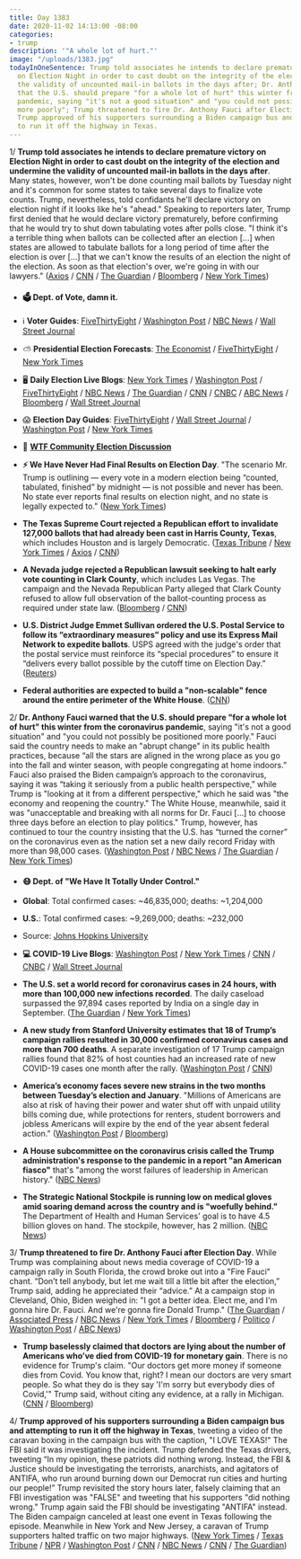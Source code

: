 ```yaml
---
title: Day 1383
date: 2020-11-02 14:13:00 -08:00
categories:
- trump
description: '"A whole lot of hurt."'
image: "/uploads/1383.jpg"
todayInOneSentence: Trump told associates he intends to declare premature victory
  on Election Night in order to cast doubt on the integrity of the election and undermine
  the validity of uncounted mail-in ballots in the days after; Dr. Anthony Fauci warned
  that the U.S. should prepare "for a whole lot of hurt" this winter from the coronavirus
  pandemic, saying "it's not a good situation" and "you could not possibly be positioned
  more poorly"; Trump threatened to fire Dr. Anthony Fauci after Election Day; and
  Trump approved of his supporters surrounding a Biden campaign bus and attempting
  to run it off the highway in Texas.
---
```


1/ **Trump told associates he intends to declare premature victory on Election Night in order to cast doubt on the integrity of the election and undermine the validity of uncounted mail-in ballots in the days after**. Many states, however, won't be done counting mail ballots by Tuesday night and it's common for some states to take several days to finalize vote counts. Trump, nevertheless, told confidants he'll declare victory on election night if it looks like he's "ahead." Speaking to reporters later, Trump first denied that he would declare victory prematurely, before confirming that he would try to shut down tabulating votes after polls close. "I think it's a terrible thing when ballots can be collected after an election \[...\] when states are allowed to tabulate ballots for a long period of time after the election is over \[...\] that we can't know the results of an election the night of the election. As soon as that election's over, we're going in with our lawyers." ([Axios](https://www.axios.com/trump-claim-election-victory-ballots-97eb12b9-5e35-402f-9ea3-0ccfb47f613f.html) / [CNN](https://www.cnn.com/2020/11/02/politics/election-2020-donald-trump-joe-biden-kamala-harris-battleground-states/index.html) / [The Guardian](https://www.theguardian.com/us-news/2020/nov/01/donald-trump-us-election-final-campaign-sprint) / [Bloomberg](https://www.bloomberg.com/news/articles/2020-11-01/biden-warns-trump-against-declaring-an-early-white-house-victory?sref=MIBMEEoj) / [New York Times](https://www.nytimes.com/2020/10/31/us/politics/trump-dismisses-virus-coverage-and-biden-dismisses-virus-leadership-this-week-in-the-2020-race.html?smid=tw-nytimes&smtyp=cur))

* #### 🗳 Dept. of Vote, damn it.

* ℹ️ **Voter Guides**: [FiveThirtyEight](https://projects.fivethirtyeight.com/how-to-vote-2020/) / [Washington Post](https://www.washingtonpost.com/elections/2020/how-to-vote/) / [NBC News](https://www.nbcnews.com/specials/plan-your-vote-state-by-state-guide-voting-by-mail-early-in-person-voting-election/index.html?cid=bc_npd_nn_ms_np-1_200816) / [Wall Street Journal](https://www.wsj.com/articles/how-to-vote-by-mail-in-every-state-11597840923)

* ⛅️ **Presidential Election Forecasts**: [The Economist](https://projects.economist.com/us-2020-forecast/president) / [FiveThirtyEight](https://projects.fivethirtyeight.com/2020-election-forecast/?cid=rrpromo) / [New York Times](https://www.nytimes.com/live/2020/presidential-polls-trump-biden)

* 🖥 **Daily Election Live Blogs**:  [New York Times](https://www.nytimes.com/live/2020/11/02/us/trump-biden-election) / [Washington Post](https://www.washingtonpost.com/elections/2020/11/02/trump-biden-live-updates/) / [FiveThirtyEight](https://fivethirtyeight.com/live-blog/trump-biden-votes/) / [NBC News](https://www.nbcnews.com/politics/2020-election/live-blog/2020-11-02-trump-biden-election-n1245713) / [The Guardian](https://www.theguardian.com/us-news/live/2020/nov/02/us-election-2020-live-updates-president-donald-trump-joe-biden-kamala-harris-latest-news-update) / [CNN](https://www.cnn.com/politics/live-news/us-election-news-11-02-2020/index.html) / [CNBC](https://www.cnbc.com/2020/11/02/election-2020-live-updates-trump-biden.html) / [ABC News](https://abcnews.go.com/Politics/live-updates/2020-election-campaign/?id=73960671) / [Bloomberg](https://www.bloomberg.com/news/articles/2020-11-02/biden-maintains-lead-in-crucial-pennsylvania-campaign-update?srnd=politics-vp&sref=MIBMEEoj) / [Wall Street Journal](https://www.wsj.com/livecoverage/election-live-updates-trump-biden-2020-11-02?mod=hp_theme_election-2020-ribbon)

* 😱 **Election Day Guides**: [FiveThirtyEight](https://projects.fivethirtyeight.com/election-results-timing/) / [Wall Street Journal](https://www.wsj.com/articles/election-2020-a-guide-to-what-you-need-to-know-11604242802?mod=hp_theme_election-2020-ribbon) / [Washington Post](https://www.washingtonpost.com/politics/2020/10/26/timing-election-results/?itid=sf_elections_election-top-table) / [New York Times](https://www.nytimes.com/interactive/2020/10/27/upshot/election-results-timing.html)

* 💬 **[WTF Community Election Discussion](https://talk.whatthefuckjusthappenedtoday.com/t/2020-general-election-trump-vs-biden/5758)**

* **⚡️ We Have Never Had Final Results on Election Day**. "The scenario Mr. Trump is outlining — every vote in a modern election being “counted, tabulated, finished” by midnight — is not possible and never has been. No state ever reports final results on election night, and no state is legally expected to." ([New York Times](https://www.nytimes.com/2020/11/01/us/politics/trump-ballot-counting-election.html))

* **The Texas Supreme Court rejected a Republican effort to invalidate 127,000 ballots that had already been cast in Harris County, Texas**, which includes Houston and is largely Democratic. ([Texas Tribune](https://www.texastribune.org/2020/11/01/texas-drive-thru-votes-harris-county/) / [New York Times](https://www.nytimes.com/2020/11/01/us/politics/texas-harris-county-votes-republicans.html) / [Axios](https://www.axios.com/texas-harris-county-drive-thru-voting-5a874c81-b927-48e7-8dcb-3bc1d5d76f6b.html?stream=politics) / [CNN](https://www.cnn.com/2020/11/01/politics/harris-county-texas-drive-thru-voting/index.html))

* **A Nevada judge rejected a Republican lawsuit seeking to halt early vote counting in Clark County**, which includes Las Vegas. The campaign and the Nevada Republican Party alleged that Clark County refused to allow full observation of the ballot-counting process as required under state law. ([Bloomberg](https://www.bloomberg.com/news/articles/2020-11-02/trump-loses-nevada-suit-to-halt-ballot-count-in-observer-suit?sref=MIBMEEoj) / [CNN](https://www.cnn.com/2020/11/02/politics/nevada-las-vegas-signature-lawsuit/index.html))

* **U.S. District Judge Emmet Sullivan ordered the U.S. Postal Service to follow its “extraordinary measures” policy and use its Express Mail Network to expedite ballots**. USPS agreed with the judge's order that the postal service must reinforce its “special procedures” to ensure it “delivers every ballot possible by the cutoff time on Election Day.” ([Reuters](https://www.reuters.com/article/us-usa-election-post-office-idUSKBN27I05B))

* **Federal authorities are expected to build a "non-scalable" fence around the entire perimeter of the White House**. ([CNN](https://www.cnn.com/2020/11/02/politics/white-house-fence-erected-again/index.html))

2/ **Dr. Anthony Fauci warned that the U.S. should prepare "for a whole lot of hurt" this winter from the coronavirus pandemic**, saying "it's not a good situation" and "you could not possibly be positioned more poorly." Fauci said the country needs to make an "abrupt change" in its public health practices, because “all the stars are aligned in the wrong place as you go into the fall and winter season, with people congregating at home indoors.” Fauci also praised the Biden campaign’s approach to the coronavirus, saying it was “taking it seriously from a public health perspective,” while Trump is "looking at it from a different perspective," which he said was "the economy and reopening the country." The White House, meanwhile, said it was "unacceptable and breaking with all norms for Dr. Fauci \[...\] to choose three days before an election to play politics." Trump, however, has continued to tour the country insisting that the U.S. has “turned the corner” on the coronavirus even as the nation set a new daily record Friday with more than 98,000 cases. ([Washington Post](https://www.washingtonpost.com/politics/fauci-covid-winter-forecast/2020/10/31/e3970eb0-1b8b-11eb-bb35-2dcfdab0a345_story.html) / [NBC News](https://www.nbcnews.com/politics/donald-trump/white-house-blasts-fauci-after-he-says-u-s-poorly-n1245675) / [The Guardian](https://www.theguardian.com/world/2020/nov/01/anthony-fauci-washington-post-covid-donald-trump) / [New York Times](https://www.nytimes.com/2020/11/01/us/elections/were-in-for-a-whole-lot-of-hurt-faucis-comments-infuriate-the-white-house.html))

* #### 😷 Dept. of "We Have It Totally Under Control."

* **Global**: Total confirmed cases: \~46,835,000; deaths: \~1,204,000

* **U.S.**: Total confirmed cases: \~9,269,000; deaths: \~232,000

* Source: [Johns Hopkins University](https://coronavirus.jhu.edu/map.html)

* **💻 COVID-19 Live Blogs**: [Washington Post](https://www.washingtonpost.com/nation/2020/11/02/covid-coronavirus-updates/) / [New York Times](https://www.nytimes.com/live/2020/11/02/world/covid-19-coronavirus-updates) / [CNN](https://www.cnn.com/world/live-news/coronavirus-pandemic-11-02-20-intl/index.html) / [CNBC](https://www.cnbc.com/2020/11/02/coronavirus-live-updates.html) / [Wall Street Journal](https://www.wsj.com/livecoverage/covid-2020-11-02)

* **The U.S. set a world record for coronavirus cases in 24 hours, with more than 100,000 new infections recorded**. The daily caseload surpassed the 97,894 cases reported by India on a single day in September. ([The Guardian](https://www.theguardian.com/world/2020/oct/31/us-world-record-coronavirus-cases-24-hours) / [New York Times](https://www.nytimes.com/live/2020/10/31/world/covid-19-coronavirus#with-nearly-100000-new-cases-the-us-breaks-the-daily-record))

* **A new study from Stanford University estimates that 18 of Trump’s campaign rallies resulted in 30,000 confirmed coronavirus cases and more than 700 deaths**.  A separate investigation of 17 Trump campaign rallies found that 82% of host counties had an increased rate of new COVID-19 cases one month after the rally. ([Washington Post](https://www.washingtonpost.com/elections/2020/10/31/trump-biden-live-updates/#link-QMVN6Y4KOZCZPCB245HD7SIKMA) / [CNN](https://www.cnn.com/2020/10/29/health/covid-trump-rallies-counties-cases/index.html))

* **America’s economy faces severe new strains in the two months between Tuesday’s election and January**. "Millions of Americans are also at risk of having their power and water shut off with unpaid utility bills coming due, while protections for renters, student borrowers and jobless Americans will expire by the end of the year absent federal action." ([Washington Post](https://www.washingtonpost.com/us-policy/2020/11/02/economy-coronavirus-lame-duck/) / [Bloomberg](https://www.bloomberg.com/news/articles/2020-11-02/the-good-and-the-bad-of-the-u-s-economy-on-eve-of-election-day?srnd=politics-vp&sref=MIBMEEoj))

* **A House subcommittee on the coronavirus crisis called the Trump administration's response to the pandemic in a report "an American fiasco"** that's "among the worst failures of leadership in American history." ([NBC News](https://www.nbcnews.com/politics/2020-election/american-fiasco-house-coronavirus-oversight-report-rips-trump-admin-s-n1245373))

* **The Strategic National Stockpile is running low on medical gloves amid soaring demand across the country and is "woefully behind."** The Department of Health and Human Services' goal is to have 4.5 billion gloves on hand. The stockpile, however, has 2 million. ([NBC News](https://www.nbcnews.com/politics/politics-news/trump-admin-woefully-behind-stockpiling-medical-gloves-covid-19-surges-n1245298))

3/ **Trump threatened to fire Dr. Anthony Fauci after Election Day**. While Trump was complaining about news media coverage of COVID-19 a campaign rally in South Florida, the crowd broke out into a "Fire Fauci" chant. “Don’t tell anybody, but let me wait till a little bit after the election,” Trump said, adding he appreciated their “advice.” At a campaign stop in Cleveland, Ohio, Biden weighed in: "I got a better idea. Elect me, and I'm gonna hire Dr. Fauci. And we're gonna fire Donald Trump." ([The Guardian](https://www.theguardian.com/world/2020/nov/02/donald-trump-threatens-to-fire-anthony-fauci-after-us-election) / [Associated Press](https://apnews.com/article/election-2020-donald-trump-pandemics-virus-outbreak-anthony-fauci-57c804db048aa7f1c99f227b495f52e6) / [NBC News](https://www.nbcnews.com/politics/2020-election/trump-suggests-he-might-fire-fauci-after-election-n1245735) / [New York Times](https://www.nytimes.com/2020/11/02/us/politics/at-late-night-rally-trump-suggests-he-may-fire-fauci-after-the-election.html) / [Bloomberg](https://www.bloomberg.com/news/articles/2020-11-02/-fire-fauci-chant-erupts-at-trump-rally-as-tensions-simmer?sref=MIBMEEoj) / [Politico](https://www.politico.com/news/2020/11/02/trump-fire-fauci-after-election-day-433807) / [Washington Post](https://www.washingtonpost.com/nation/2020/11/02/trump-fauci-suggests-firing-election/) / [ABC News](https://abcnews.go.com/Politics/live-updates/2020-election-campaign/?id=73960671#73975046))

* **Trump baselessly claimed that doctors are lying about the number of Americans who’ve died from COVID-19 for monetary gain**. There is no evidence for Trump's claim. "Our doctors get more money if someone dies from Covid. You know that, right? I mean our doctors are very smart people. So what they do is they say 'I'm sorry but everybody dies of Covid,'" Trump said, without citing any evidence, at a rally in Michigan. ([CNN](https://www.cnn.com/2020/10/30/politics/trump-doctors-covid/index.html) / [Bloomberg](https://www.bloomberg.com/news/articles/2020-10-30/trump-claims-at-rally-doctors-lie-about-virus-deaths-for-money?srnd=premium&sref=MIBMEEoj))

4/ **Trump approved of his supporters surrounding a Biden campaign bus and attempting to run it off the highway in Texas**, tweeting a video of the caravan boxing in the campaign bus with the caption, "I LOVE TEXAS!" The FBI said it was investigating the incident. Trump defended the Texas drivers, tweeting “In my opinion, these patriots did nothing wrong. Instead, the FBI & Justice should be investigating the terrorists, anarchists, and agitators of ANTIFA, who run around burning down our Democrat run cities and hurting our people!” Trump revisited the story hours later, falsely claiming that an FBI investigation was "FALSE" and tweeting that his supporters "did nothing wrong." Trump again said the FBI should be investigating "ANTIFA" instead. The Biden campaign canceled at least one event in Texas following the episode. Meanwhile in New York and New Jersey, a caravan of Trump supporters halted traffic on two major highways. ([New York Times](https://www.nytimes.com/2020/11/01/us/elections/trump-defends-texas-drivers-who-surrounded-biden-bus-while-the-presidents-supporters-block-traffic-in-new-york-and-new-jersey.html) / [Texas Tribune](https://www.texastribune.org/2020/10/31/biden-trump-texas-bus/) / [NPR](https://www.npr.org/2020/11/01/930083915/trump-speaks-fondly-of-supporters-protecting-biden-bus-in-texas) / [Washington Post](https://www.washingtonpost.com/elections/2020/10/31/trump-biden-live-updates/#link-AFJWJYSLXREBLDGCMHTICTBYHU) / [CNN](https://www.cnn.com/2020/11/01/politics/fbi-investigating-biden-bus-trump/index.html) / [NBC News](https://www.nbcnews.com/politics/2020-election/trump-lashes-out-after-fbi-announces-investigation-biden-bus-incident-n1245728) / [CNN](https://www.cnn.com/2020/10/31/politics/biden-bus-2020-campaign-texas-trump-supporters/index.html) / [The Guardian](https://www.theguardian.com/us-news/live/2020/nov/02/us-election-2020-live-updates-president-donald-trump-joe-biden-kamala-harris-latest-news-update?page=with:block-5fa023588f08144a052802b2#block-5fa023588f08144a052802b2))
